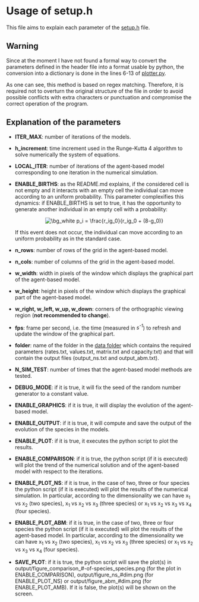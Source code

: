 # Usage of setup.h
This file aims to explain each parameter of the [setup.h](https://github.com/tommasomarzi/Competitive-Lotka-Volterra/blob/master/utilities/setup.h) file.

## Warning
Since at the moment I have not found a formal way to convert the parameters defined in the header file into a format usable by python, the conversion into a dictionary is done in the lines 6-13 of [plotter.py](https://github.com/tommasomarzi/Competitive-Lotka-Volterra/blob/master/utilities/plotter.py). 

As one can see, this method is based on regex matching. 
Therefore, it is required not to overturn the original structure of the file in order to avoid possible conflicts with extra characters or punctuation and compromise the correct operation of the program.

## Explanation of the parameters
*   **ITER_MAX**:                         number of iterations of the models.

*   **h_increment**:                      time increment used in the Runge-Kutta 4 algorithm to solve numerically the system of equations.

*   **LOCAL_ITER**:                       number of iterations of the agent-based model corresponding to one iteration in the numerical simulation.

*   **ENABLE_BIRTHS**:                    as the README.md explains, if the considered cell is not empty and it interacts with an empty cell the individual can move according to an uniform probability. This parameter complexifies this dynamics: if ENABLE_BIRTHS is set to true, it has the opportunity to generate another individual in an empty cell with a probability:

    <p  align="center">
    <img src="https://latex.codecogs.com/png.image?\dpi{110}&space;\bg_white&space;p_i&space;=&space;\frac{r_ig_0}{r_ig_0&space;&plus;&space;(8-g_0)}" title="\bg_white p_i = \frac{r_ig_0}{r_ig_0 + (8-g_0)}" />
    </p>
    
    If this event does not occur, the individual can move according to an uniform probability as in the standard case.

*   **n_rows**:                           number of rows of the grid in the agent-based model.

*   **n_cols**:                           number of columns of the grid in the agent-based model.

*   **w_width**:                          width in pixels of the window which displays the graphical part of the agent-based model.

*   **w_height**:                         height in pixels of the window which displays the graphical part of the agent-based model.

*   **w_right, w_left, w_up, w_down**:    corners of the orthographic viewing region (**not recommended to change**).

*   **fps**:                              frame per second, i.e. the time (measured in *s<sup>-1</sup>*) to refresh and update the window of the graphical part.

*   **folder**:                           name of the folder in the [data folder](https://github.com/tommasomarzi/Competitive-Lotka-Volterra/tree/master/data) which contains the required parameters (rates.txt, values.txt, matrix.txt and capacity.txt) and that will contain the output files (output_ns.txt and output_abm.txt).

*   **N_SIM_TEST**:                       number of times that the agent-based model methods are tested.

*   **DEBUG_MODE**:                       if it is true, it will fix the seed of the random number generator to a constant value.

*   **ENABLE_GRAPHICS**:                  if it is true, it will display the evolution of the agent-based model.

*   **ENABLE_OUTPUT**:                    if it is true, it will compute and save the output of the evolution of the species in the models.

*   **ENABLE_PLOT**:                      if it is true, it executes the python script to plot the results.

*   **ENABLE_COMPARISON**:                if it is true, the python script (if it is executed) will plot the trend of the numerical solution and of the agent-based model with respect to the iterations.

*   **ENABLE_PLOT_NS**:                   if it is true, in the case of two, three or four species the python script (if it is executed) will plot the results of the numerical simulation. In particular, according to the dimensionality we can have x<sub>1</sub> vs x<sub>2</sub> (two species), x<sub>1</sub> vs x<sub>2</sub> vs x<sub>3</sub> (three species) or x<sub>1</sub> vs x<sub>2</sub> vs x<sub>3</sub> vs x<sub>4</sub> (four species).

*   **ENABLE_PLOT_ABM**:                  if it is true, in the case of two, three or four species the python script (if it is executed) will plot the results of the agent-based model. In particular, according to the dimensionality we can have x<sub>1</sub> vs x<sub>2</sub> (two species), x<sub>1</sub> vs x<sub>2</sub> vs x<sub>3</sub> (three species) or x<sub>1</sub> vs x<sub>2</sub> vs x<sub>3</sub> vs x<sub>4</sub> (four species).

*   **SAVE_PLOT**:                      if it is true, the python script will save the plot(s) in output/figure_comparison_#-of-species_species.png (for the plot in ENABLE_COMPARISON), output/figure_ns_#dim.png (for ENABLE_PLOT_NS) or output/figure_abm_#dim.png (for ENABLE_PLOT_AMB). If it is false, the plot(s) will be shown on the screen. 